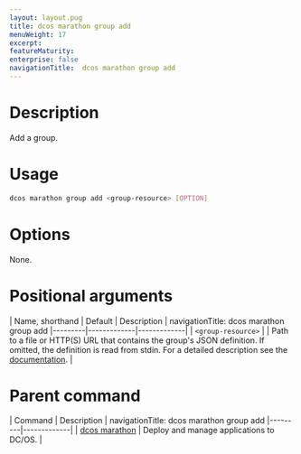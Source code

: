 ```yaml
---
layout: layout.pug
title: dcos marathon group add
menuWeight: 17
excerpt:
featureMaturity:
enterprise: false
navigationTitle:  dcos marathon group add
---
```


<!-- This source repo for this topic is https://github.com/dcos/dcos-docs -->


# Description
Add a group.

# Usage

```bash
dcos marathon group add <group-resource> [OPTION]
```

# Options

None.

# Positional arguments

| Name, shorthand | Default | Description |
navigationTitle:  dcos marathon group add
|---------|-------------|-------------|
| `<group-resource>`   |             |  Path to a file or HTTP(S) URL that contains the group's JSON definition. If omitted, the definition is read from stdin. For a detailed description see the [documentation](/docs/1.10/deploying-services/marathon-api/). |

# Parent command

| Command | Description |
navigationTitle:  dcos marathon group add
|---------|-------------|
| [dcos marathon](/docs/1.10/cli/command-reference/dcos-marathon/) | Deploy and manage applications to DC/OS. |

<!-- # Examples -->
